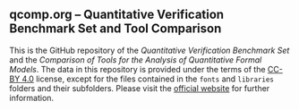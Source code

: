 ## qcomp.org – Quantitative Verification Benchmark Set and Tool Comparison

This is the GitHub repository of the *Quantitative Verification Benchmark Set* and the *Comparison of Tools for the Analysis of Quantitative Formal Models*.
The data in this repository is provided under the terms of the [CC-BY 4.0](http://creativecommons.org/licenses/by/4.0/) license, except for the files contained in the ``fonts`` and ``libraries`` folders and their subfolders.
Please visit the [official website](https://qcomp.org/) for further information.
